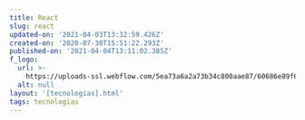 ```yaml
---
title: React
slug: react
updated-on: '2021-04-03T13:32:59.426Z'
created-on: '2020-07-30T15:51:22.293Z'
published-on: '2021-04-04T13:11:02.385Z'
f_logo:
  url: >-
    https://uploads-ssl.webflow.com/5ea73a6a2a73b34c800aae87/60686e89f6f460d6c81fabce_1280px-React-icon.svg.png
  alt: null
layout: '[tecnologias].html'
tags: tecnologias
---
```




